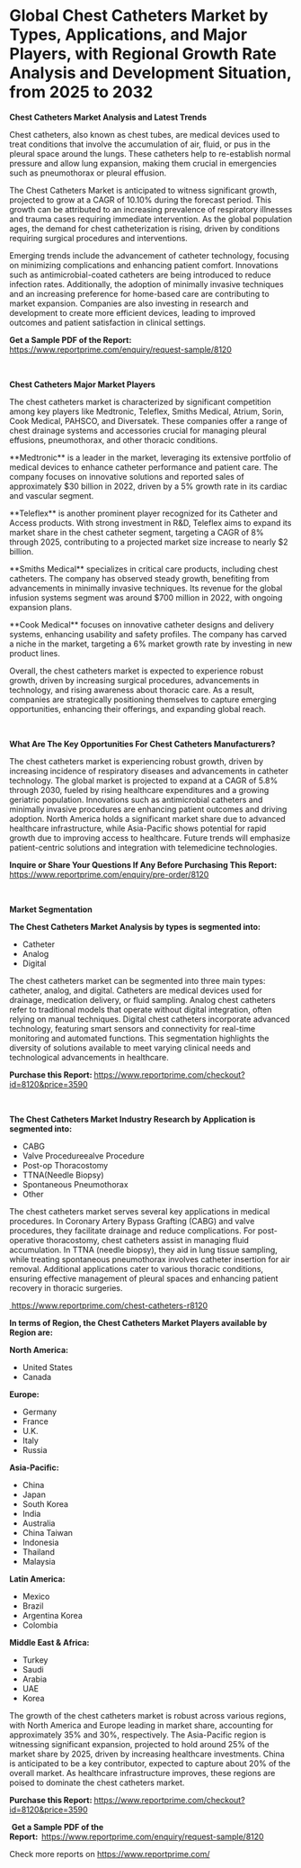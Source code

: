 <p><h1>Global Chest Catheters Market by Types, Applications, and Major Players, with Regional Growth Rate Analysis and Development Situation, from 2025 to 2032</h1></p><p><strong>Chest Catheters Market Analysis and Latest Trends</strong></p>
<p><p>Chest catheters, also known as chest tubes, are medical devices used to treat conditions that involve the accumulation of air, fluid, or pus in the pleural space around the lungs. These catheters help to re-establish normal pressure and allow lung expansion, making them crucial in emergencies such as pneumothorax or pleural effusion. </p><p>The Chest Catheters Market is anticipated to witness significant growth, projected to grow at a CAGR of 10.10% during the forecast period. This growth can be attributed to an increasing prevalence of respiratory illnesses and trauma cases requiring immediate intervention. As the global population ages, the demand for chest catheterization is rising, driven by conditions requiring surgical procedures and interventions. </p><p>Emerging trends include the advancement of catheter technology, focusing on minimizing complications and enhancing patient comfort. Innovations such as antimicrobial-coated catheters are being introduced to reduce infection rates. Additionally, the adoption of minimally invasive techniques and an increasing preference for home-based care are contributing to market expansion. Companies are also investing in research and development to create more efficient devices, leading to improved outcomes and patient satisfaction in clinical settings.</p></p>
<p><strong>Get a Sample PDF of the Report:&nbsp;</strong> <a href="https://www.reportprime.com/enquiry/request-sample/8120?utm_campaign=3058&utm_medium=2&utm_source=Github&utm_content=ia&utm_term=19032025&utm_id=chest-catheters">https://www.reportprime.com/enquiry/request-sample/8120</a></p>
<p>&nbsp;</p>
<p><strong>Chest Catheters Major Market Players</strong></p>
<p><p>The chest catheters market is characterized by significant competition among key players like Medtronic, Teleflex, Smiths Medical, Atrium, Sorin, Cook Medical, PAHSCO, and Diversatek. These companies offer a range of chest drainage systems and accessories crucial for managing pleural effusions, pneumothorax, and other thoracic conditions.</p><p>**Medtronic** is a leader in the market, leveraging its extensive portfolio of medical devices to enhance catheter performance and patient care. The company focuses on innovative solutions and reported sales of approximately $30 billion in 2022, driven by a 5% growth rate in its cardiac and vascular segment.</p><p>**Teleflex** is another prominent player recognized for its Catheter and Access products. With strong investment in R&D, Teleflex aims to expand its market share in the chest catheter segment, targeting a CAGR of 8% through 2025, contributing to a projected market size increase to nearly $2 billion.</p><p>**Smiths Medical** specializes in critical care products, including chest catheters. The company has observed steady growth, benefiting from advancements in minimally invasive techniques. Its revenue for the global infusion systems segment was around $700 million in 2022, with ongoing expansion plans.</p><p>**Cook Medical** focuses on innovative catheter designs and delivery systems, enhancing usability and safety profiles. The company has carved a niche in the market, targeting a 6% market growth rate by investing in new product lines.</p><p>Overall, the chest catheters market is expected to experience robust growth, driven by increasing surgical procedures, advancements in technology, and rising awareness about thoracic care. As a result, companies are strategically positioning themselves to capture emerging opportunities, enhancing their offerings, and expanding global reach.</p></p>
<p>&nbsp;</p>
<p><strong>What Are The Key Opportunities For Chest Catheters Manufacturers?</strong></p>
<p><p>The chest catheters market is experiencing robust growth, driven by increasing incidence of respiratory diseases and advancements in catheter technology. The global market is projected to expand at a CAGR of 5.8% through 2030, fueled by rising healthcare expenditures and a growing geriatric population. Innovations such as antimicrobial catheters and minimally invasive procedures are enhancing patient outcomes and driving adoption. North America holds a significant market share due to advanced healthcare infrastructure, while Asia-Pacific shows potential for rapid growth due to improving access to healthcare. Future trends will emphasize patient-centric solutions and integration with telemedicine technologies.</p></p>
<p><strong>Inquire or Share Your Questions If Any Before Purchasing This Report:</strong> <a href="https://www.reportprime.com/enquiry/pre-order/8120?utm_campaign=3058&utm_medium=2&utm_source=Github&utm_content=ia&utm_term=19032025&utm_id=chest-catheters">https://www.reportprime.com/enquiry/pre-order/8120</a></p>
<p>&nbsp;</p>
<p><strong>Market Segmentation</strong></p>
<p><strong>The Chest Catheters Market Analysis by types is segmented into:</strong></p>
<p><ul><li>Catheter</li><li>Analog</li><li>Digital</li></ul></p>
<p><p>The chest catheters market can be segmented into three main types: catheter, analog, and digital. Catheters are medical devices used for drainage, medication delivery, or fluid sampling. Analog chest catheters refer to traditional models that operate without digital integration, often relying on manual techniques. Digital chest catheters incorporate advanced technology, featuring smart sensors and connectivity for real-time monitoring and automated functions. This segmentation highlights the diversity of solutions available to meet varying clinical needs and technological advancements in healthcare.</p></p>
<p><strong>Purchase this Report:&nbsp;</strong><a href="https://www.reportprime.com/checkout?id=8120&price=3590&utm_campaign=3058&utm_medium=2&utm_source=Github&utm_content=ia&utm_term=19032025&utm_id=chest-catheters">https://www.reportprime.com/checkout?id=8120&price=3590</a></p>
<p>&nbsp;</p>
<p><strong>The Chest Catheters Market Industry Research by Application is segmented into:</strong></p>
<p><ul><li>CABG</li><li>Valve Procedureealve Procedure</li><li>Post-op Thoracostomy</li><li>TTNA(Needle Biopsy)</li><li>Spontaneous Pneumothorax</li><li>Other</li></ul></p>
<p><p>The chest catheters market serves several key applications in medical procedures. In Coronary Artery Bypass Grafting (CABG) and valve procedures, they facilitate drainage and reduce complications. For post-operative thoracostomy, chest catheters assist in managing fluid accumulation. In TTNA (needle biopsy), they aid in lung tissue sampling, while treating spontaneous pneumothorax involves catheter insertion for air removal. Additional applications cater to various thoracic conditions, ensuring effective management of pleural spaces and enhancing patient recovery in thoracic surgeries.</p></p>
<p><a href="https://www.reportprime.com/chest-catheters-r8120?utm_campaign=3058&utm_medium=2&utm_source=Github&utm_content=ia&utm_term=19032025&utm_id=chest-catheters">&nbsp;https://www.reportprime.com/chest-catheters-r8120</a></p>
<p><strong>In terms of Region, the Chest Catheters Market Players available by Region are:</strong></p>
<p>
    <p> <strong> North America: </strong>
        <ul>
            <li>United States</li>
            <li>Canada</li>
        </ul>
        </p> 
    <p> <strong> Europe: </strong>
        <ul>
            <li>Germany</li>
            <li>France</li>
            <li>U.K.</li>
            <li>Italy</li>
            <li>Russia</li>
        </ul>
        </p> 
    <p> <strong> Asia-Pacific: </strong>
        <ul>
            <li>China</li>
            <li>Japan</li>
            <li>South Korea</li>
            <li>India</li>
            <li>Australia</li>
            <li>China Taiwan</li>
            <li>Indonesia</li>
            <li>Thailand</li>
            <li>Malaysia</li>
        </ul>
        </p> 
    <p> <strong> Latin America: </strong>
        <ul>
            <li>Mexico</li>
            <li>Brazil</li>
            <li>Argentina Korea</li>
            <li>Colombia</li>
        </ul>
        </p> 
    <p> <strong> Middle East & Africa: </strong>
        <ul>
            <li>Turkey</li>
            <li>Saudi</li>
            <li>Arabia</li>
            <li>UAE</li>
            <li>Korea</li>
        </ul>
    </p>
    </p>
<p><p>The growth of the chest catheters market is robust across various regions, with North America and Europe leading in market share, accounting for approximately 35% and 30%, respectively. The Asia-Pacific region is witnessing significant expansion, projected to hold around 25% of the market share by 2025, driven by increasing healthcare investments. China is anticipated to be a key contributor, expected to capture about 20% of the overall market. As healthcare infrastructure improves, these regions are poised to dominate the chest catheters market.</p></p>
<p><strong>Purchase this Report: </strong><a href="https://www.reportprime.com/checkout?id=8120&price=3590&utm_campaign=3058&utm_medium=2&utm_source=Github&utm_content=ia&utm_term=19032025&utm_id=chest-catheters">https://www.reportprime.com/checkout?id=8120&price=3590</a></p>
<p>&nbsp;<strong>Get a Sample PDF of the Report:&nbsp;&nbsp;</strong><a href="https://www.reportprime.com/enquiry/request-sample/8120?utm_campaign=3058&utm_medium=2&utm_source=Github&utm_content=ia&utm_term=19032025&utm_id=chest-catheters">https://www.reportprime.com/enquiry/request-sample/8120</a></p>
<p><strong></strong></p>
<p>Check more reports on <a href="https://www.reportprime.com/?utm_campaign=3058&utm_medium=2&utm_source=Github&utm_content=ia&utm_term=19032025&utm_id=chest-catheters">https://www.reportprime.com/</a></p>